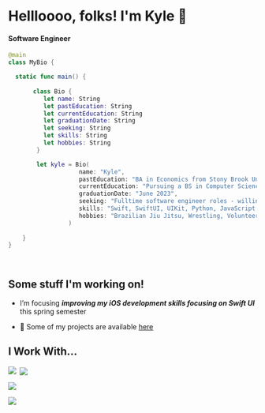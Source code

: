 # Hellloooo, folks! I'm Kyle 👋

#### Software Engineer
```Swift
@main
class MyBio {

  static func main() {
  
       class Bio {
          let name: String
          let pastEducation: String
          let currentEducation: String
          let graduationDate: String
          let seeking: String
          let skills: String
          let hobbies: String
        }

        let kyle = Bio(
                    name: "Kyle",
                    pastEducation: "BA in Economics from Stony Brook University",
                    currentEducation: "Pursuing a BS in Computer Science from Oregon State",
                    graduationDate: "June 2023",
                    seeking: "Fulltime software engineer roles - willing to start before graduation date",
                    skills: "Swift, SwiftUI, UIKit, Python, JavaScript, SQL, React, Flask",
                    hobbies: "Brazilian Jiu Jitsu, Wrestling, Volunteering"
                 )
                 
    }
}

   

```


## Some stuff I'm working on!

-  I’m focusing ***improving my iOS development skills focusing on Swift UI*** this spring semester

- 📝 Some of my projects are available [here](https://github.com/folkfrek?tab=repositories)

## I Work With...


<p><img align="left" src="https://github-readme-stats.vercel.app/api/top-langs?username=folkfrek&show_icons=true&locale=en&layout=compact"/></p>

<p>&nbsp;<img align="center" src="https://github-readme-stats.vercel.app/api?username=folkfrek&show_icons=true&locale=en"  /></p>

<p><img align="center" src="https://github-readme-streak-stats.herokuapp.com/?user=folkfrek&" /></p>

<p align="left"> <a href="https://github.com/ryo-ma/github-profile-trophy"><img src="https://github-profile-trophy.vercel.app/?username=folkfrek" /></a> </p>

<!--
**folkfrek/folkfrek** is a ✨ _special_ ✨ repository because its `README.md` (this file) appears on your GitHub profile.

Here are some ideas to get you started:

- 🔭 I’m currently working on ...
- 🌱 I’m currently learning ...
- 👯 I’m looking to collaborate on ...
- 🤔 I’m looking for help with ...
- 💬 Ask me about ...
- 📫 How to reach me: ...
- 😄 Pronouns: ...
- ⚡ Fun fact: ...
-->
